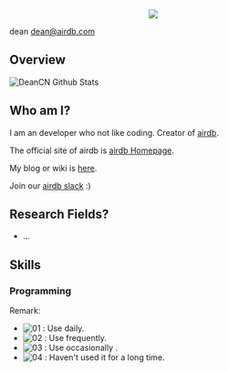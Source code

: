 
<div align="center"><img src="https://s1.ax1x.com/2020/07/22/U7AME6.png" /></div>

dean dean@airdb.com

## Overview

![DeanCN Github Stats](https://github-readme-stats.vercel.app/api?username=deancn&show_icons=true)


## Who am I?
I am an developer who not like coding.
Creator of [airdb](https://github.com/airdb). 

The official site of airdb is [airdb Homepage](https://www.airdb.com).

My blog or wiki is [here](https://airdb-wiki.github.io).

Join our [airdb slack](https://airdb-com.slack.com/) :)

## Research Fields?
  - ...
  
## Skills

### Programming



Remark:
 - ![01](https://s1.ax1x.com/2020/07/22/U74gZ6.png) : Use daily.
 - ![02](https://s1.ax1x.com/2020/07/22/U746qx.png) : Use frequently.
 - ![03](https://s1.ax1x.com/2020/07/22/U74ys1.png) : Use occasionally .
 - ![04](https://s1.ax1x.com/2020/07/22/U74sMR.png) : Haven't used it for a long time.
